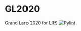 # GL2020
Grand Larp 2020 for LRS
[![Pylint](https://github.com/APCBoston/GL2020/actions/workflows/pylint.yml/badge.svg?branch=change-names)](https://github.com/APCBoston/GL2020/actions/workflows/pylint.yml)

